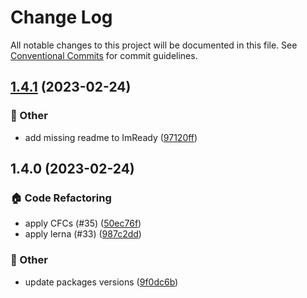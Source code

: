 # Change Log

All notable changes to this project will be documented in this file.
See [Conventional Commits](https://conventionalcommits.org) for commit guidelines.

## [1.4.1](https://github.com/naver/egjs-imready/compare/@egjs/imready@1.4.0...@egjs/imready@1.4.1) (2023-02-24)


### :mega: Other

* add missing readme to ImReady ([97120ff](https://github.com/naver/egjs-imready/commit/97120ff8fe64b7132242d28a1b02730ddd8a0306))



## 1.4.0 (2023-02-24)


### :house: Code Refactoring

* apply CFCs (#35) ([50ec76f](https://github.com/naver/egjs-imready/commit/50ec76f2660a4884c34f5f0823e95c0c87d30df8))
* apply lerna (#33) ([987c2dd](https://github.com/naver/egjs-imready/commit/987c2dde0ed729e4695d640a35c11371c68570e1))


### :mega: Other

* update packages versions ([9f0dc6b](https://github.com/naver/egjs-imready/commit/9f0dc6b6954f7c0f2cbdffd5dde627c8332fa2b6))
